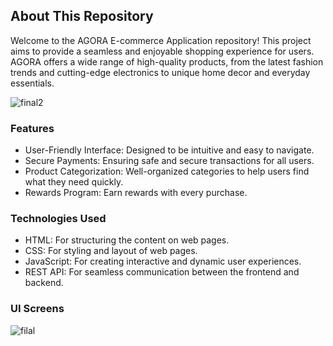 ## About This Repository

Welcome to the AGORA E-commerce Application repository! This project aims to provide a seamless and enjoyable shopping experience for users. AGORA offers a wide range of high-quality products, from the latest fashion trends and cutting-edge electronics to unique home decor and everyday essentials.

![final2](https://github.com/user-attachments/assets/a1eec9dc-7590-4b7b-a7aa-7f4080d23742)

### Features
- User-Friendly Interface: Designed to be intuitive and easy to navigate.
- Secure Payments: Ensuring safe and secure transactions for all users.
- Product Categorization: Well-organized categories to help users find what they need quickly.
- Rewards Program: Earn rewards with every purchase.

### Technologies Used
- HTML: For structuring the content on web pages.
- CSS: For styling and layout of web pages.
- JavaScript: For creating interactive and dynamic user experiences.
- REST API: For seamless communication between the frontend and backend.
### UI Screens 
![filal](https://github.com/user-attachments/assets/60258c56-ff0a-467a-a385-2089717c8db5)

